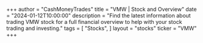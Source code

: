 +++
author = "CashMoneyTrades"
title = "VMW | Stock and Overview"
date = "2024-01-12T10:00:00"
description = "Find the latest information about trading VMW stock for a full financial overview to help with your stock trading and investing."
tags = [
"Stocks",
]
layout = "stocks"
ticker = "VMW"
+++
        


    
        